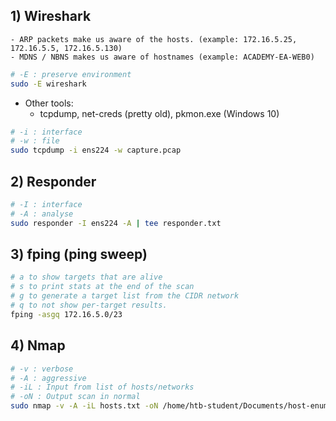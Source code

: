 ## 1) Wireshark
	- ARP packets make us aware of the hosts. (example: 172.16.5.25, 172.16.5.5, 172.16.5.130)
	- MDNS / NBNS makes us aware of hostnames (example: ACADEMY-EA-WEB0)
```bash
# -E : preserve environment
sudo -E wireshark
```
- Other tools:
	- tcpdump, net-creds (pretty old), pkmon.exe (Windows 10)
```bash
# -i : interface
# -w : file
sudo tcpdump -i ens224 -w capture.pcap
```

## 2) Responder
```bash
# -I : interface
# -A : analyse
sudo responder -I ens224 -A | tee responder.txt
```

## 3) fping (ping sweep)
```bash
# a to show targets that are alive
# s to print stats at the end of the scan
# g to generate a target list from the CIDR network
# q to not show per-target results.
fping -asgq 172.16.5.0/23
```

## 4) Nmap
```bash
# -v : verbose
# -A : aggressive
# -iL : Input from list of hosts/networks
# -oN : Output scan in normal
sudo nmap -v -A -iL hosts.txt -oN /home/htb-student/Documents/host-enum
```